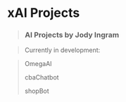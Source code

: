 # xAI Projects

> ### AI Projects by Jody Ingram

> Currently in development:

> OmegaAI
> 
> cbaChatbot
> 
> shopBot
